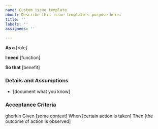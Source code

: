 ```yaml
---
name: Custom issue template
about: Describe this issue template's purpose here.
title: ''
labels: ''
assignees: ''

---
```


**As a** [role]

**I need** [function]

**So that** [benefit]

### Details and Assumptions

* [document what you know]

### Acceptance Criteria

gherkin
Given [some context]
When [certain action is taken]
Then [the outcome of action is observed]
